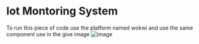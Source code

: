 # Iot Montoring System 
To run this piece of code use the platform named wokwi and use the same component use in the give image
![image](https://github.com/002yogesh/Iot-monitoring-system/assets/166437954/6cf3e165-fb83-4d6f-8301-f3924e9c06a5)
